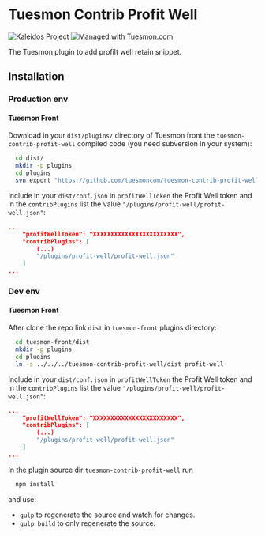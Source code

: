 Tuesmon Contrib Profit Well
=========================

[![Kaleidos Project](http://kaleidos.net/static/img/badge.png)](https://github.com/kaleidos "Kaleidos Project")
[![Managed with Tuesmon.com](https://img.shields.io/badge/managed%20with-TUESMON.io-709f14.svg)](https://manage.tuesmon.com/project/tuesmon/ "Managed with Tuesmon.com")

The Tuesmon plugin to add profilt well retain snippet.

Installation
------------
### Production env

#### Tuesmon Front

Download in your `dist/plugins/` directory of Tuesmon front the `tuesmon-contrib-profit-well` compiled code (you need subversion in your system):

```bash
  cd dist/
  mkdir -p plugins
  cd plugins
  svn export "https://github.com/tuesmoncom/tuesmon-contrib-profit-well/branches/stable/dist"  "profit-well"
```

Include in your `dist/conf.json` in `profitWellToken` the Profit Well token and in the `contribPlugins` list the value `"/plugins/profit-well/profit-well.json"`:

```json
...
    "profitWellToken": "XXXXXXXXXXXXXXXXXXXXXXXX",
    "contribPlugins": [
        (...)
        "/plugins/profit-well/profit-well.json"
    ]
...
```

### Dev env

#### Tuesmon Front

After clone the repo link `dist` in `tuesmon-front` plugins directory:

```bash
  cd tuesmon-front/dist
  mkdir -p plugins
  cd plugins
  ln -s ../../../tuesmon-contrib-profit-well/dist profit-well
```

Include in your `dist/conf.json` in `profitWellToken` the Profit Well token and in the `contribPlugins` list the value `"/plugins/profit-well/profit-well.json"`:

```json
...
    "profitWellToken": "XXXXXXXXXXXXXXXXXXXXXXXX",
    "contribPlugins": [
        (...)
        "/plugins/profit-well/profit-well.json"
    ]
...
```

In the plugin source dir `tuesmon-contrib-profit-well` run

```bash
  npm install
```
and use:

- `gulp` to regenerate the source and watch for changes.
- `gulp build` to only regenerate the source.

